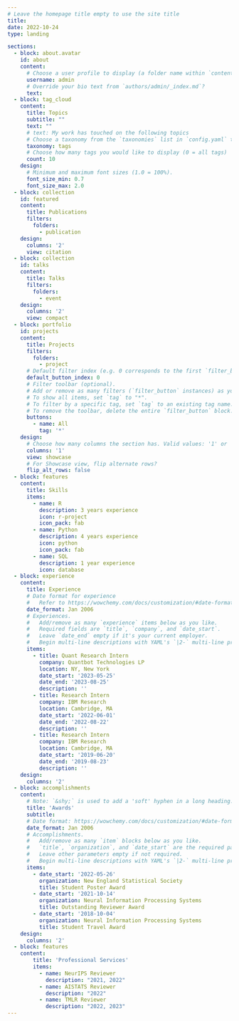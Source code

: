 ```yaml
---
# Leave the homepage title empty to use the site title
title:
date: 2022-10-24
type: landing

sections:
  - block: about.avatar
    id: about
    content:
      # Choose a user profile to display (a folder name within `content/authors/`)
      username: admin
      # Override your bio text from `authors/admin/_index.md`?
      text:
  - block: tag_cloud
    content:
      title: Topics
      subtitle: ""
      text: ""
      # text: My work has touched on the following topics
      # Choose a taxonomy from the `taxonomies` list in `config.yaml` to display (e.g. tags, categories, authors)
      taxonomy: tags
      # Choose how many tags you would like to display (0 = all tags)
      count: 10
    design:
      # Minimum and maximum font sizes (1.0 = 100%).
      font_size_min: 0.7
      font_size_max: 2.0
  - block: collection
    id: featured
    content:
      title: Publications
      filters:
        folders:
          - publication
    design:
      columns: '2'
      view: citation
  - block: collection
    id: talks
    content:
      title: Talks
      filters:
        folders:
          - event
    design:
      columns: '2'
      view: compact
  - block: portfolio
    id: projects
    content:
      title: Projects
      filters:
        folders:
          - project
      # Default filter index (e.g. 0 corresponds to the first `filter_button` instance below).
      default_button_index: 0
      # Filter toolbar (optional).
      # Add or remove as many filters (`filter_button` instances) as you like.
      # To show all items, set `tag` to "*".
      # To filter by a specific tag, set `tag` to an existing tag name.
      # To remove the toolbar, delete the entire `filter_button` block.
      buttons:
        - name: All
          tag: '*'
    design:
      # Choose how many columns the section has. Valid values: '1' or '2'.
      columns: '1'
      view: showcase
      # For Showcase view, flip alternate rows?
      flip_alt_rows: false
  - block: features
    content:
      title: Skills
      items:
        - name: R
          description: 3 years experience
          icon: r-project
          icon_pack: fab
        - name: Python
          description: 4 years experience
          icon: python
          icon_pack: fab
        - name: SQL
          description: 1 year experience
          icon: database
  - block: experience
    content:
      title: Experience
      # Date format for experience
      #   Refer to https://wowchemy.com/docs/customization/#date-format
      date_format: Jan 2006
      # Experiences.
      #   Add/remove as many `experience` items below as you like.
      #   Required fields are `title`, `company`, and `date_start`.
      #   Leave `date_end` empty if it's your current employer.
      #   Begin multi-line descriptions with YAML's `|2-` multi-line prefix.
      items:
        - title: Quant Research Intern
          company: Quantbot Technologies LP
          location: NY, New York
          date_start: '2023-05-25'
          date_end: '2023-08-25'
          description: ''
        - title: Research Intern
          company: IBM Research
          location: Cambridge, MA
          date_start: '2022-06-01'
          date_end: '2022-08-22'
          description: ''
        - title: Research Intern
          company: IBM Research
          location: Cambridge, MA
          date_start: '2019-06-20'
          date_end: '2019-08-23'
          description: ''
    design:
      columns: '2'
  - block: accomplishments
    content:
      # Note: `&shy;` is used to add a 'soft' hyphen in a long heading.
      title: 'Awards'
      subtitle:
      # Date format: https://wowchemy.com/docs/customization/#date-format
      date_format: Jan 2006
      # Accomplishments.
      #   Add/remove as many `item` blocks below as you like.
      #   `title`, `organization`, and `date_start` are the required parameters.
      #   Leave other parameters empty if not required.
      #   Begin multi-line descriptions with YAML's `|2-` multi-line prefix.
      items:
        - date_start: '2022-05-26'
          organization: New England Statistical Society
          title: Student Poster Award
        - date_start: '2021-10-14'
          organization: Neural Information Processing Systems
          title: Outstanding Reviewer Award
        - date_start: '2018-10-04'
          organization: Neural Information Processing Systems
          title: Student Travel Award
    design:
      columns: '2'
  - block: features
    content:
        title: 'Professional Services'
        items:
          - name: NeurIPS Reviewer
            description: "2021, 2022"
          - name: AISTATS Reviewer
            description: "2022"
          - name: TMLR Reviewer
            description: "2022, 2023"
---
```

